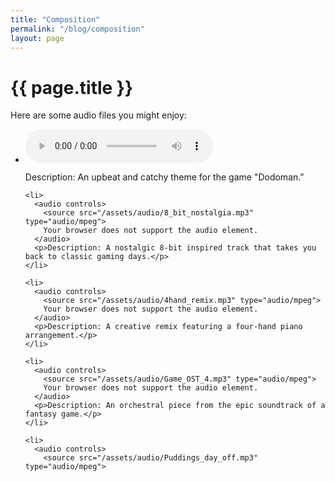 ```yaml
---
title: "Composition"
permalink: "/blog/composition"
layout: page
---
```


<!DOCTYPE html>
<html>
<head>
  <title>{{ page.title }}</title>
</head>
<body>
  <h1>{{ page.title }}</h1>
  <p>Here are some audio files you might enjoy:</p>

  <ul>
    <li>
      <audio controls>
        <source src="/assets/audio/dodoman_theme.mp3" type="audio/mpeg">
        Your browser does not support the audio element.
      </audio>
      <p>Description: An upbeat and catchy theme for the game "Dodoman."</p>
    </li>

    <li>
      <audio controls>
        <source src="/assets/audio/8_bit_nostalgia.mp3" type="audio/mpeg">
        Your browser does not support the audio element.
      </audio>
      <p>Description: A nostalgic 8-bit inspired track that takes you back to classic gaming days.</p>
    </li>

    <li>
      <audio controls>
        <source src="/assets/audio/4hand_remix.mp3" type="audio/mpeg">
        Your browser does not support the audio element.
      </audio>
      <p>Description: A creative remix featuring a four-hand piano arrangement.</p>
    </li>

    <li>
      <audio controls>
        <source src="/assets/audio/Game_OST_4.mp3" type="audio/mpeg">
        Your browser does not support the audio element.
      </audio>
      <p>Description: An orchestral piece from the epic soundtrack of a fantasy game.</p>
    </li>

    <li>
      <audio controls>
        <source src="/assets/audio/Puddings_day_off.mp3" type="audio/mpeg">
       
